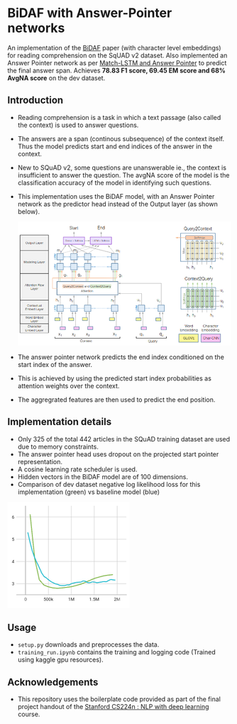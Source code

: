 # BiDAF with Answer-Pointer networks
An implementation of the [BiDAF](https://arxiv.org/abs/1611.01603) paper (with character level embeddings) for reading comprehension on the SqUAD v2 dataset. Also implemented an Answer Pointer network as per [Match-LSTM and Answer Pointer](https://arxiv.org/abs/1608.07905) to predict the final answer span. Achieves **78.83 F1 score, 69.45 EM score and 68% AvgNA score** on the dev dataset.

## Introduction
* Reading comprehension is a task in which a text passage (also called the context) is used to answer questions.
* The answers are a span (continous subsequence) of the context itself. Thus the model predicts start and end indices of the answer in the context.
* New to SQuAD v2, some questions are unanswerable ie., the context is insufficient to answer the question. The avgNA score of the model is the classification accuracy of the model in identifying such questions.
* This implementation uses the BiDAF model, with an Answer Pointer network as the predictor head instead of the Output layer (as shown below).
  
  ![](/images/bidaf-image.png)

* The answer pointer network predicts the end index conditioned on the start index of the answer.
* This is achieved by using the predicted start index probabilities as attention weights over the context.
* The aggregrated features are then used to predict the end position.
  
## Implementation details
* Only 325 of the total 442 articles in the SQuAD training dataset are used due to memory constraints.
* The answer pointer head uses dropout on the projected start pointer representation.
* A cosine learning rate scheduler is used.
* Hidden vectors in the BiDAF model are of 100 dimensions.
* Comparison of dev dataset negative log likelihood loss for this implementation (green) vs baseline model (blue)

 ![](/images/nll.png)

## Usage

* ```setup.py``` downloads and preprocesses the data.
* ```training_run.ipynb``` contains the training and logging code (Trained using kaggle gpu resources).

## Acknowledgements
* This repository uses the boilerplate code provided as part of the final project handout of the [Stanford CS224n : NLP with deep learning](https://web.stanford.edu/class/archive/cs/cs224n/cs224n.1214/) course.
